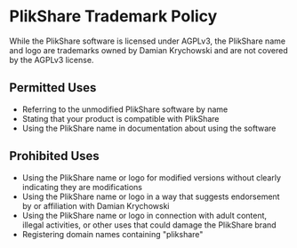 # PlikShare Trademark Policy

While the PlikShare software is licensed under AGPLv3, the PlikShare name and logo are trademarks owned by Damian Krychowski and are not covered by the AGPLv3 license.

## Permitted Uses
- Referring to the unmodified PlikShare software by name
- Stating that your product is compatible with PlikShare
- Using the PlikShare name in documentation about using the software

## Prohibited Uses
- Using the PlikShare name or logo for modified versions without clearly indicating they are modifications
- Using the PlikShare name or logo in a way that suggests endorsement by or affiliation with Damian Krychowski
- Using the PlikShare name or logo in connection with adult content, illegal activities, or other uses that could damage the PlikShare brand
- Registering domain names containing "plikshare"
